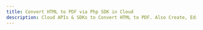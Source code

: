 ---title: Convert HTML to PDF via Php SDK in Clouddescription: Cloud APIs & SDKs to Convert HTML to PDF. Also Create, Edit & Render Microsoft Word & OpenOffice documents in the Cloud.---